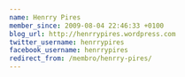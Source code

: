 ```yaml
---
name: Henrry Pires
member_since: 2009-08-04 22:46:33 +0100
blog_url: http://henrrypires.wordpress.com
twitter_username: henrrypires
facebook_username: henrrypires
redirect_from: /membro/henrry-pires/
---
```

